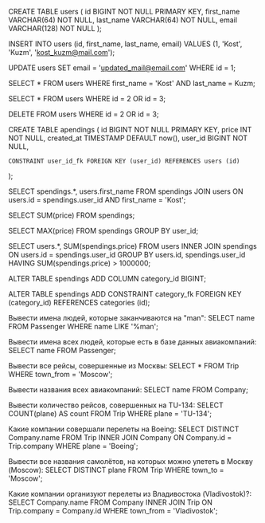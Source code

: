 CREATE TABLE users (
    id BIGINT NOT NULL PRIMARY KEY,
    first_name VARCHAR(64) NOT NULL,
    last_name VARCHAR(64) NOT NULL,
    email VARCHAR(128) NOT NULL
);

INSERT INTO users (id, first_name, last_name, email)
VALUES (1, 'Kost', 'Kuzm', 'kost_kuzm@mail.com');

UPDATE users SET
email = 'updated_mail@email.com'
WHERE id = 1;

SELECT * FROM users
WHERE first_name = 'Kost' AND last_name = Kuzm;

SELECT * FROM users
WHERE id = 2 OR id = 3;

DELETE FROM users
WHERE id = 2 OR id = 3;

CREATE TABLE apendings (
    id BIGINT NOT NULL PRIMARY KEY,
    price INT NOT NULL,
    created_at TIMESTAMP DEFAULT now(),
    user_id BIGINT NOT NULL,

    CONSTRAINT user_id_fk FOREIGN KEY (user_id) REFERENCES users (id)
);

SELECT spendings.*, users.first_name FROM spendings 
JOIN users ON users.id = spendings.user_id AND first_name = 'Kost';

SELECT SUM(price) FROM spendings;

SELECT MAX(price) FROM spendings
GROUP BY user_id;

SELECT users.*, SUM(spendings.price) FROM users
INNER JOIN spendings ON users.id = spendings.user_id
GROUP BY users.id, spendings.user_id
HAVING SUM(spendings.price) > 1000000;

ALTER TABLE spendings ADD COLUMN category_id BIGINT;

ALTER TABLE spendings ADD CONSTRAINT category_fk FOREIGN KEY (category_id) REFERENCES categories (id);

Вывести имена людей, которые заканчиваются на "man":
SELECT name FROM Passenger WHERE name LIKE '%man';

Вывести имена всех людей, которые есть в базе данных авиакомпаний:
SELECT name FROM Passenger;

Вывести все рейсы, совершенные из Москвы:
SELECT * FROM Trip
WHERE town_from = 'Moscow';


Вывести названия всеx авиакомпаний:
SELECT name FROM Company;

Вывести количество рейсов, совершенных на TU-134:
SELECT COUNT(plane) AS count FROM Trip
WHERE plane = 'TU-134';

Какие компании совершали перелеты на Boeing:
SELECT DISTINCT Company.name FROM Trip
INNER JOIN Company ON Company.id = Trip.company
WHERE plane = 'Boeing';

Вывести все названия самолётов, на которых можно улететь в Москву (Moscow):
SELECT DISTINCT  plane FROM Trip
WHERE town_to = 'Moscow';

Какие компании организуют перелеты из Владивостока (Vladivostok)?:
SELECT Company.name FROM Company
INNER JOIN Trip ON Trip.company = Company.id
WHERE town_from = 'Vladivostok';





